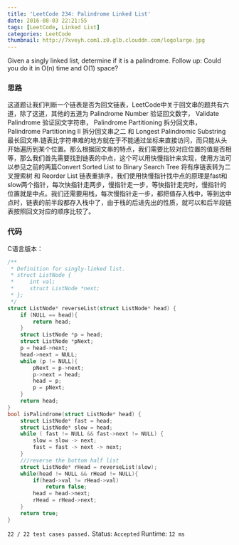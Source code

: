 ```yaml
---
title: 'LeetCode 234: Palindrome Linked List'
date: 2016-08-03 22:21:55
tags: [LeetCode, Linked List]
categories: LeetCode
thumbnail: http://7xveyh.com1.z0.glb.clouddn.com/logolarge.jpg
---
```

Given a singly linked list, determine if it is a palindrome. Follow up: Could you do it in O(n) time and O(1) space? <!--more-->
### 思路
这道题让我们判断一个链表是否为回文链表，LeetCode中关于回文串的题共有六道，除了这道，其他的五道为 Palindrome Number 验证回文数字， Validate Palindrome 验证回文字符串， Palindrome Partitioning 拆分回文串，Palindrome Partitioning II 拆分回文串之二 和 Longest Palindromic Substring 最长回文串.链表比字符串难的地方就在于不能通过坐标来直接访问，而只能从头开始遍历到某个位置。那么根据回文串的特点，我们需要比较对应位置的值是否相等，那么我们首先需要找到链表的中点，这个可以用快慢指针来实现，使用方法可以参见之前的两篇Convert Sorted List to Binary Search Tree 将有序链表转为二叉搜索树 和 Reorder List 链表重排序，我们使用快慢指针找中点的原理是fast和slow两个指针，每次快指针走两步，慢指针走一步，等快指针走完时，慢指针的位置就是中点。我们还需要用栈，每次慢指针走一步，都把值存入栈中，等到达中点时，链表的前半段都存入栈中了，由于栈的后进先出的性质，就可以和后半段链表按照回文对应的顺序比较了。
### 代码
C语言版本：
```c
/**
 * Definition for singly-linked list.
 * struct ListNode {
 *     int val;
 *     struct ListNode *next;
 * };
 */
struct ListNode* reverseList(struct ListNode* head) {
    if (NULL == head){
        return head;
    }
    struct ListNode *p = head;
    struct ListNode *pNext;
    p = head->next;
    head->next = NULL;
    while (p != NULL){
        pNext = p->next;
        p->next = head;
        head = p;
        p = pNext;
    }
    return head;
}
bool isPalindrome(struct ListNode* head) {
    struct ListNode* fast = head;
    struct ListNode* slow = head;
    while ( fast != NULL && fast->next != NULL) {
        slow = slow -> next;
        fast = fast -> next -> next;
    }
    ///reverse the bottom half list
    struct ListNode* rHead = reverseList(slow);
    while(head != NULL && rHead != NULL){
        if(head->val != rHead->val)
            return false;
        head = head->next;
        rHead = rHead->next;
    }
    return true;
}
```
`22 / 22 test cases passed.`
Status: `Accepted`
Runtime: `12 ms`